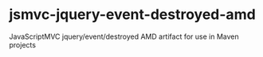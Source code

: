 jsmvc-jquery-event-destroyed-amd
================================

JavaScriptMVC jquery/event/destroyed AMD artifact for use in Maven projects